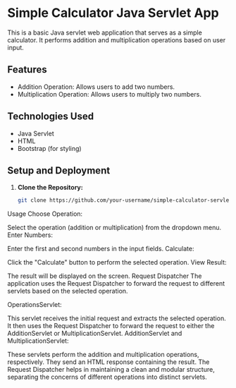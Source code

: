# Simple Calculator Java Servlet App

This is a basic Java servlet web application that serves as a simple calculator. It performs addition and multiplication operations based on user input.

## Features

- Addition Operation: Allows users to add two numbers.
- Multiplication Operation: Allows users to multiply two numbers.

## Technologies Used

- Java Servlet
- HTML
- Bootstrap (for styling)

## Setup and Deployment

1. **Clone the Repository:**
   ```bash
   git clone https://github.com/your-username/simple-calculator-servlet.git

Usage
Choose Operation:

Select the operation (addition or multiplication) from the dropdown menu.
Enter Numbers:

Enter the first and second numbers in the input fields.
Calculate:

Click the "Calculate" button to perform the selected operation.
View Result:

The result will be displayed on the screen.
Request Dispatcher
The application uses the Request Dispatcher to forward the request to different servlets based on the selected operation.

OperationsServlet:

This servlet receives the initial request and extracts the selected operation. It then uses the Request Dispatcher to forward the request to either the AdditionServlet or MultiplicationServlet.
AdditionServlet and MultiplicationServlet:

These servlets perform the addition and multiplication operations, respectively. They send an HTML response containing the result.
The Request Dispatcher helps in maintaining a clean and modular structure, separating the concerns of different operations into distinct servlets.
